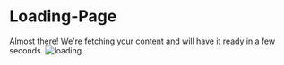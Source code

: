 # Loading-Page
Almost there! We're fetching your content and will have it ready in a few seconds.
![loading](https://github.com/user-attachments/assets/457640ca-2d44-41b2-8725-aa80ee4ecad4)
